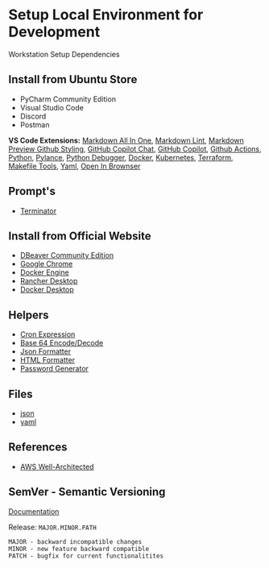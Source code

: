 # Setup Local Environment for Development

Workstation Setup Dependencies

## Install from Ubuntu Store

- PyCharm Community Edition
- Visual Studio Code
- Discord
- Postman

**VS Code Extensions:**
[Markdown All In One](https://marketplace.visualstudio.com/items?itemName=yzhang.markdown-all-in-one),
[Markdown Lint](https://marketplace.visualstudio.com/items?itemName=DavidAnson.vscode-markdownlint),
[Markdown Preview Github Styling](https://marketplace.visualstudio.com/items?itemName=bierner.github-markdown-preview),
[GitHub Copilot Chat](https://marketplace.visualstudio.com/items?itemName=GitHub.copilot-chat),
[GitHub Copilot](https://marketplace.visualstudio.com/items?itemName=GitHub.copilot),
[Github Actions](https://marketplace.visualstudio.com/items?itemName=GitHub.vscode-github-actions),
[Python](https://marketplace.visualstudio.com/items?itemName=ms-python.python),
[Pylance](https://marketplace.visualstudio.com/items?itemName=ms-python.vscode-pylance),
[Python Debugger](https://marketplace.visualstudio.com/items?itemName=ms-python.debugpy),
[Docker](https://marketplace.visualstudio.com/items?itemName=ms-azuretools.vscode-docker),
[Kubernetes](https://marketplace.visualstudio.com/items?itemName=ms-kubernetes-tools.vscode-kubernetes-tools),
[Terraform](https://marketplace.visualstudio.com/items?itemName=4ops.terraform),
[Makefile Tools](https://marketplace.visualstudio.com/items?itemName=ms-vscode.makefile-tools),
[Yaml](https://marketplace.visualstudio.com/items?itemName=redhat.vscode-yaml),
[Open In Brownser](https://marketplace.visualstudio.com/items?itemName=techer.open-in-browser)

## Prompt's

- [Terminator](https://gnome-terminator.org/)

## Install from Official Website

- [DBeaver Community Edition](https://dbeaver.io/download/)
- [Google Chrome](https://www.google.com/chrome/)
- [Docker Engine](https://docs.docker.com/engine/install/)
- [Rancher Desktop](https://docs.rancherdesktop.io/getting-started/installation/)
- [Docker Desktop](https://docs.docker.com/desktop/install/)

## Helpers

- [Cron Expression](https://crontab.cronhub.io/)
- [Base 64 Encode/Decode](https://www.base64decode.org/)
- [Json Formatter](https://jsonformatter.curiousconcept.com/#)
- [HTML Formatter](https://codebeautify.org/htmlviewer)
- [Password Generator](https://www.lastpass.com/pt/features/password-generator)

## Files

- [json](https://www.json.org/json-en.html)
- [yaml](https://en.wikipedia.org/wiki/YAML)

## References

- [AWS Well-Architected](https://docs.aws.amazon.com/wellarchitected/latest/framework/welcome.html)

## SemVer - Semantic Versioning

[Documentation](https://semver.org/)

Release: `MAJOR.MINOR.PATH`

    MAJOR - backward incompatible changes
    MINOR - new feature backward compatible
    PATCH - bugfix for current functionalitites
